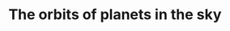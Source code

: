 ---
title: The orbits of planets in the sky
short_title: Planet orbits
subject: Physics - math
tags: 
    - modelling
    - astronomy
jupytext:
  text_representation:
    extension: .md
    format_name: myst
    format_version: 0.13
    jupytext_version: 1.14.4
kernelspec:
  display_name: Python 3 (ipykernel)
  language: python
  name: python3
---